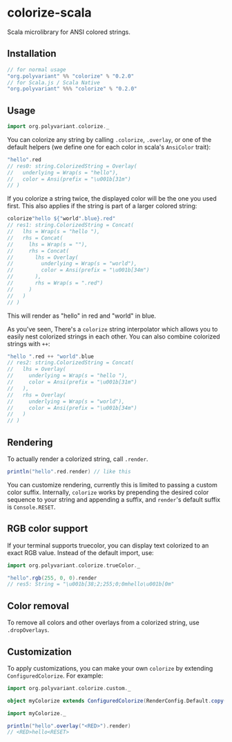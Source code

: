 # colorize-scala

Scala microlibrary for ANSI colored strings.

## Installation

```scala
// for normal usage
"org.polyvariant" %% "colorize" % "0.2.0"
// for Scala.js / Scala Native
"org.polyvariant" %%% "colorize" % "0.2.0"
```

## Usage

```scala
import org.polyvariant.colorize._
```

You can colorize any string by calling `.colorize`, `.overlay`, or one of the default helpers (we define one for each color in scala's `AnsiColor` trait):

```scala
"hello".red
// res0: string.ColorizedString = Overlay(
//   underlying = Wrap(s = "hello"),
//   color = Ansi(prefix = "\u001b[31m")
// )
```

If you colorize a string twice, the displayed color will be the one you used first.
This also applies if the string is part of a larger colored string:

```scala
colorize"hello ${"world".blue}.red"
// res1: string.ColorizedString = Concat(
//   lhs = Wrap(s = "hello "),
//   rhs = Concat(
//     lhs = Wrap(s = ""),
//     rhs = Concat(
//       lhs = Overlay(
//         underlying = Wrap(s = "world"),
//         color = Ansi(prefix = "\u001b[34m")
//       ),
//       rhs = Wrap(s = ".red")
//     )
//   )
// )
```

This will render as "hello" in red and "world" in blue.

As you've seen, There's a `colorize` string interpolator which allows you to easily nest colorized strings in each other.
You can also combine colorized strings with `++`:

```scala
"hello ".red ++ "world".blue
// res2: string.ColorizedString = Concat(
//   lhs = Overlay(
//     underlying = Wrap(s = "hello "),
//     color = Ansi(prefix = "\u001b[31m")
//   ),
//   rhs = Overlay(
//     underlying = Wrap(s = "world"),
//     color = Ansi(prefix = "\u001b[34m")
//   )
// )
```

## Rendering

To actually render a colorized string, call `.render`.

```scala
println("hello".red.render) // like this
```

You can customize rendering, currently this is limited to passing a custom color suffix.
Internally, `colorize` works by prepending the desired color sequence to your string and appending a suffix, and `render`'s default suffix is `Console.RESET`.

## RGB color support

If your terminal supports truecolor, you can display text colorized to an exact RGB value.
Instead of the default import, use:

```scala
import org.polyvariant.colorize.trueColor._

"hello".rgb(255, 0, 0).render
// res5: String = "\u001b[38;2;255;0;0mhello\u001b[0m"
```

## Color removal

To remove all colors and other overlays from a colorized string, use `.dropOverlays`.

## Customization

To apply customizations, you can make your own `colorize` by extending `ConfiguredColorize`. For example:

```scala
import org.polyvariant.colorize.custom._

object myColorize extends ConfiguredColorize(RenderConfig.Default.copy(resetString = "<RESET>"))

import myColorize._

println("hello".overlay("<RED>").render)
// <RED>hello<RESET>
```

